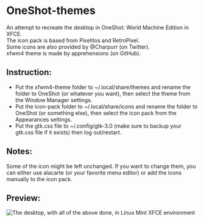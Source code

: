 # OneShot-themes
An attempt to recreate the desktop in OneShot: World Machine Edition in XFCE.  
The icon pack is based from Pixelitos and RetroPixel.  
Some icons are also provided by @Charpurr (on Twitter).  
xfwm4 theme is made by apprehensions (on GitHub).  
## Instruction:
- Put the xfwm4-theme folder to ~/.local/share/themes and rename the folder to OneShot (or whatever you want), then select the theme from the Window Manager settings.
- Put the icon-pack folder to ~/.local/share/icons and rename the folder to OneShot (or something else), then select the icon pack from the Appearances settings.
- Put the gtk.css file to ~/.config/gtk-3.0 (make sure to backup your gtk.css file if it exists) then log out/restart.  
## Notes:
Some of the icon might be left unchanged. If you want to change them, you can either use alacarte (or your favorite menu editor) or add the icons manually to the icon pack.  
## Preview:
![The desktop, with all of the above done, in Linux Mint XFCE environment](https://user-images.githubusercontent.com/31226956/226307052-219ba7a8-f98f-42f1-ba03-167f87c04814.png)
